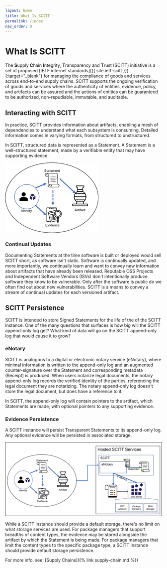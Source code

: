 ```yaml
---
layout: home
title: What Is SCITT
permalink: /index
nav_order: 0
---
```


# What Is SCITT

The **S**upply **C**hain **I**ntegrity, **T**ransparency and **T**rust (SCITT) initiative is a set of proposed [IETF internet standards]({{ site.ietf-scitt }}){:target="_blank"} for managing the compliance of goods and services across end-to-end supply chains.
SCITT supports the ongoing verification of goods and services where the authenticity of entities, evidence, policy, and artifacts can be assured and the actions of entities can be guaranteed to be authorized, non-repudiable, immutable, and auditable.

## Interacting with SCITT

In practice, SCITT provides information about artifacts, enabling a mesh of dependencies to understand what each subsystem is consuming.
Detailed information comes in varying formats, from structured to unstructured.

In SCITT, structured data is represented as a Statement. A Statement is a well-structured statement, made by a verifiable entity that may have supporting evidence.

<img src="./assets/statement-evidence-relationship.png" alt="Identity, Statement, Evidence, Artifact relationship" style="width:300px;"/>

### Continual Updates

Documenting Statements at the time software is built or deployed would sell SCITT short, as software isn't static. Software is continually updated, and more importantly, we continually learn and want to convey new information about artifacts that have already been released. Reputable OSS Projects and Independent Software Vendors (ISVs) don't intentionally produce software they know to be vulnerable. Only after the software is public do we often find out about new vulnerabilities. SCITT is a means to convey a stream of continual updates for each versioned artifact.

## SCITT Persistence

SCITT is intended to store Signed Statements for the life of the of the SCITT instance. One of the many questions that surfaces is how big will the SCITT append-only log get? What kind of data will go on the SCITT append-only log that would cause it to grow?

### eNotary

SCITT is analogous to a digital or electronic notary service (eNotary), where minimal information is written to the append-only log and an augmented counter-signature over the Statement and corresponding metadata (Receipt) is produced. When users notarize legal documents, the notary append-only log records the verified identity of the parties, referencing the legal document they are notarizing. The notary append-only log doesn't store the legal document, but does have a reference to it. 

In SCITT, the append-only log will contain pointers to the artifact, which Statements are made, with optional pointers to any supporting evidence.

### Evidence Persistence

A SCITT instance will persist Transparent Statements to its append-only log. Any optional evidence will be persisted in associated storage. 

<img src="./assets/scitt-persistence.png" alt="SCITT persistence" style="width:600px;"/>

While a SCITT instance should provide a default storage, there's no limit on what storage services are used. For package managers that support breadths of content types, the evidence may be stored alongside the artifact by which the Statement is being made. For package managers that limit the content types to the specific package type, a SCITT instance should provide default storage persistence.

For more info, see: [Supply Chains]({% link supply-chain.md %})
